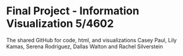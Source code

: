 # Final Project - Information Visualization 5/4602
The shared GitHub for code, html, and visualizations
Casey Paul, Lily Kamas, Serena Rodriguez, Dallas Walton and Rachel Silverstein
